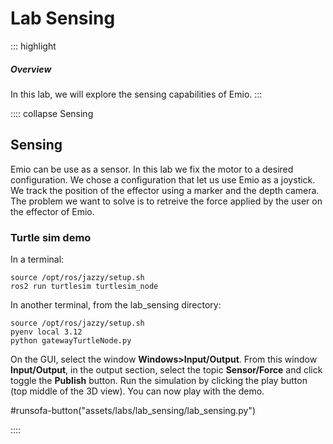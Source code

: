 # Lab Sensing

::: highlight
##### Overview 

In this lab, we will explore the sensing capabilities of Emio. 
:::

:::: collapse Sensing

## Sensing

Emio can be use as a sensor. In this lab we fix the motor to a desired configuration. We chose a configuration that let us use Emio as a joystick. 
We track the position of the effector using a marker and the depth camera.
The problem we want to solve is to retreive the force applied by the user on the effector of Emio.  

### Turtle sim demo

In a terminal:
```command
source /opt/ros/jazzy/setup.sh
ros2 run turtlesim turtlesim_node
```

In another terminal, from the lab_sensing directory:
```command
source /opt/ros/jazzy/setup.sh
pyenv local 3.12
python gatewayTurtleNode.py
```

On the GUI, select the window __Windows>Input/Output__. From this window __Input/Output__, in the output section, select the topic __Sensor/Force__ and click toggle the __Publish__ button.
Run the simulation by clicking the play button (top middle of the 3D view). You can now play with the demo. 

#runsofa-button("assets/labs/lab_sensing/lab_sensing.py")

::::